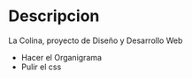 # Descripcion

La Colina, proyecto de Diseño y Desarrollo Web

- Hacer el Organigrama
- Pulir el css
